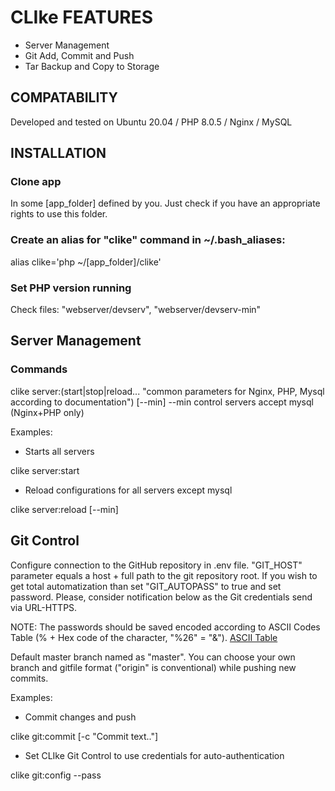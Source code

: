 # CLIke FEATURES #
* Server Management
* Git Add, Commit and Push
* Tar Backup and Copy to Storage

## COMPATABILITY ##
Developed and tested on Ubuntu 20.04 / PHP 8.0.5 / Nginx / MySQL

## INSTALLATION ##

### Clone app ###
In some [app_folder] defined by you. Just check if you have an appropriate rights to use this folder.

### Create an alias for "clike" command in ~/.bash_aliases: ###
alias clike='php ~/[app_folder]/clike'

### Set PHP version running ###
Check files: "webserver/devserv", "webserver/devserv-min"

## Server Management ##
### Commands ###
clike server:(start|stop|reload... "common parameters for Nginx, PHP, Mysql according to documentation") [--min]
--min control servers accept mysql (Nginx+PHP only)

Examples:
* Starts all servers

clike server:start

* Reload configurations for all servers except mysql

clike server:reload [--min]

## Git Control ##

Configure connection to the GitHub repository in .env file.
"GIT_HOST" parameter equals a host + full path to the git repository root.
If you wish to get total automatization than set "GIT_AUTOPASS" to true and set password. Please, consider notification below as the Git credentials send via URL-HTTPS.

NOTE: The passwords should be saved encoded according to ASCII Codes Table (% + Hex code of the character, "%26" = "&").
[ASCII Table](https://ascii.cl/)

Default master branch named as "master". You can choose your own branch and gitfile format ("origin" is conventional) while pushing new commits.

Examples:
* Commit changes and push

clike git:commit [-c "Commit text.."]

* Set CLIke Git Control to use credentials for auto-authentication

clike git:config --pass


